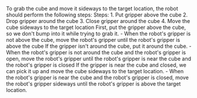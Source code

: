 To grab the cube and move it sideways to the target location, the robot should perform the following steps:
    Steps:  1. Put gripper above the cube  2. Drop gripper around the cube  3. Close gripper around the cube  4. Move the cube sideways to the target location
    First, put the gripper above the cube, so we don't bump into it while trying to grab it.
    - When the robot's gripper is not above the cube, move the robot's gripper until the robot's gripper is above the cube
    If the gripper isn't around the cube, put it around the cube.
    - When the robot's gripper is not around the cube and the robot's gripper is open, move the robot's gripper until the robot's gripper is near the cube and the robot's gripper is closed
    If the gripper is near the cube and closed, we can pick it up and move the cube sideways to the target location.
    - When the robot's gripper is near the cube and the robot's gripper is closed, move the robot's gripper sideways until the robot's gripper is above the target location.